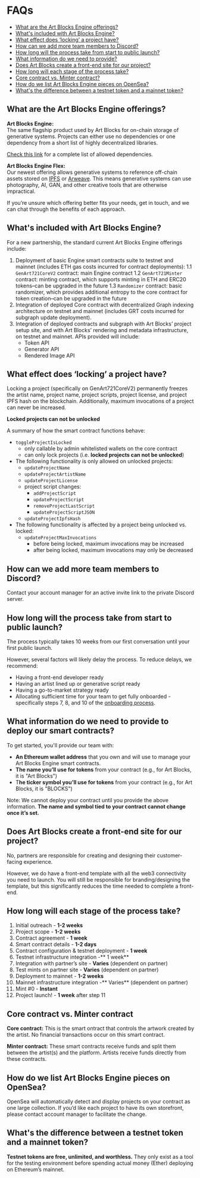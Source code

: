 # FAQs

- [What are the Art Blocks Engine offerings?](https://github.com/ArtBlocks/artblocks-docs/edit/main/powered-by-art-blocks-pbab-onboarding/pbab-101/faqs.md#what-are-the-art-blocks-engine-offerings)
- [What's included with Art Blocks Engine?](https://github.com/ArtBlocks/artblocks-docs/edit/main/powered-by-art-blocks-pbab-onboarding/pbab-101/faqs.md#what-are-the-current-art-blocks-engine-offerings)
- [What effect does ‘locking’ a project have?](https://github.com/ArtBlocks/artblocks-docs/edit/main/powered-by-art-blocks-pbab-onboarding/pbab-101/faqs.md#what-effect-does-locking-an-art-blocks-engine-project-have)
- [How can we add more team members to Discord?](https://github.com/ArtBlocks/artblocks-docs/edit/main/powered-by-art-blocks-pbab-onboarding/pbab-101/faqs.md#how-can-we-add-more-team-members-to-discord)
- [How long will the process take from start to public launch?](https://github.com/ArtBlocks/artblocks-docs/edit/main/powered-by-art-blocks-pbab-onboarding/pbab-101/faqs.md#how-long-will-the-process-take-from-start-to-public-launch)
- [What information do we need to provide?](https://github.com/ArtBlocks/artblocks-docs/edit/main/powered-by-art-blocks-pbab-onboarding/pbab-101/faqs.md#what-information-do-we-need-to-provide-to-deploy-our-smart-contracts)
- [Does Art Blocks create a front-end site for our project?](https://github.com/ArtBlocks/artblocks-docs/edit/main/powered-by-art-blocks-pbab-onboarding/pbab-101/faqs.md#does-art-blocks-create-a-front-end-site-for-our-project)
- [How long will each stage of the process take?](https://github.com/ArtBlocks/artblocks-docs/edit/main/powered-by-art-blocks-pbab-onboarding/pbab-101/faqs.md#how-long-will-each-stage-of-the-process-take)
- [Core contract vs. Minter contract?](https://github.com/ArtBlocks/artblocks-docs/edit/main/powered-by-art-blocks-pbab-onboarding/pbab-101/faqs.md#core-contract-vs-minter-contract)
- [How do we list Art Blocks Engine pieces on OpenSea?](https://github.com/ArtBlocks/artblocks-docs/edit/main/powered-by-art-blocks-pbab-onboarding/pbab-101/faqs.md#how-do-we-list-art-blocks-engine-pieces-on-opensea)
- [What's the difference between a testnet token and a mainnet token?](https://github.com/ArtBlocks/artblocks-docs/edit/main/powered-by-art-blocks-pbab-onboarding/pbab-101/faqs.md#whats-the-difference-between-a-testnet-token-and-a-mainnet-token)

## What are the Art Blocks Engine offerings?

**Art Blocks Engine:**   
The same flagship product used by Art Blocks for on-chain storage of generative systems. Projects can either use no dependencies or one dependency from a short list of highly decentralized libraries.

[Check this link](https://docs.artblocks.io/creator-docs/creator-onboarding/readme/#limited-dependencies) for a complete list of allowed dependencies.


**Art Blocks Engine Flex:**   
Our newest offering allows generative systems to reference off-chain assets stored on [IPFS](https://ipfs.io/) or [Arweave](https://www.arweave.org/). This means generative systems can use photography, AI, GAN, and other creative tools that are otherwise impractical.

If you’re unsure which offering better fits your needs, get in touch, and we can chat through the benefits of each approach. 

## What's included with Art Blocks Engine?

For a new partnership, the standard current Art Blocks Engine offerings include:

1. Deployment of basic Engine smart contracts suite to testnet and mainnet (includes ETH gas costs incurred for contract deployments):
   1.1 `GenArt721CoreV2` contract: main Engine contract
   1.2 `GenArt721Minter` contract: minting contract, which supports minting in ETH and ERC20 tokens–can be upgraded in the future
   1.3 `Randomizer` contract: basic randomizer, which provides additional entropy to the core contract for token creation–can be upgraded in the future
2. Integration of deployed Core contract with decentralized Graph indexing architecture on testnet and mainnet (includes GRT costs incurred for subgraph update deployment).
3. Integration of deployed contracts and subgraph with Art Blocks’ project setup site, and with Art Blocks’ rendering and metadata infrastructure, on testnet and mainnet. APIs provided will include: 
   * Token API
   * Generator API
   * Rendered Image API

## What effect does ‘locking’ a project have?

Locking a project (specifically on GenArt721CoreV2) permanently freezes the artist name, project name, project scripts, project license, and project IPFS hash on the blockchain. Additionally, maximum invocations of a project can never be increased.

 **Locked projects can not be unlocked**

A summary of how the smart contract functions behave:
- `toggleProjectIsLocked`
  - only callable by admin whitelisted wallets on the core contract
  - can only lock projects (i.e. **locked projects can not be unlocked**)
- The following functionality is only allowed on unlocked projects:
  - `updateProjectName`
  - `updateProjectArtistName`
  - `updateProjectLicense`
  - project script changes:
    - `addProjectScript`
    - `updateProjectScript`
    - `removeProjectLastScript`
    - `updateProjectScriptJSON`
  - `updateProjectIpfsHash`
- The following functionality is affected by a project being unlocked vs. locked:
  - `updateProjectMaxInvocations`
    - before being locked, maximum invocations may be increased
    - after being locked, maximum invocations may only be decreased

## How can we add more team members to Discord?

Contact your account manager for an active invite link to the private Discord server.

## How long will the process take from start to public launch?

The process typically takes 10 weeks from our first conversation until your first public launch. 

However, several factors will likely delay the process. To reduce delays, we recommend:
- Having a front-end developer ready
- Having an artist lined up or generative script ready
- Having a go-to-market strategy ready
- Allocating sufficient time for your team to get fully onboarded - specifically steps 7, 8, and 10 of the [onboarding process](https://docs.artblocks.io/creator-docs/powered-by-art-blocks-pbab-onboarding/pbab-101/pbab-partner-onboarding-steps/).

## What information do we need to provide to deploy our smart contracts?

To get started, you'll provide our team with:

- **An Ethereum wallet address** that you own and will use to manage your Art Blocks Engine smart contracts.
- **The name you’ll use for tokens** from your contract (e.g., for Art Blocks, it is "Art Blocks")
- T**he ticker symbol you’ll use for tokens** from your contract (e.g., for Art Blocks, it is "BLOCKS")

Note: We cannot deploy your contract until you provide the above information. **The name and symbol tied to your contract cannot change once it’s set.**

## Does Art Blocks create a front-end site for our project?

No, partners are responsible for creating and designing their customer-facing experience. 

However, we do have a front-end template with all the web3 connectivity you need to launch. You will still be responsible for branding/designing the template, but this significantly reduces the time needed to complete a front-end. 

## How long will each stage of the process take?

1. Initial outreach - **1-2 weeks**
2. Project scope - **1-2 weeks**
3. Contract agreement - **1 week**
4. Smart contract details - **1-2 days**
5. Contract configuration & testnet deployment - **1 week**
6. Testnet infrastructure integration -** 1 week**
7. Integration with partner’s site - **Varies** (dependent on partner)
8. Test mints on partner site - **Varies** (dependent on partner) 
9.  Deployment to mainnet - **1-2 weeks**
10. Mainnet infrastructure integration -** Varies** (dependent on partner)
11. Mint #0 - **Instant**
12. Project launch! - **1 week** after step 11

## Core contract vs. Minter contract

**Core contract:**
This is the smart ontract that controls the artwork created by the artist. No financial transactions occur on this smart contract.

**Minter contract:**
These smart contracts receive funds and split them between the artist(s) and the platform. Artists receive funds directly from these contracts.

## How do we list Art Blocks Engine pieces on OpenSea?

OpenSea will automatically detect and display projects on your contract as one large collection. If you’d like each project to have its own storefront, please contact account manager to facilitate the change. 

## What's the difference between a testnet token and a mainnet token?

**Testnet tokens are free, unlimited, and worthless.** They only exist as a tool for the testing environment before spending actual money (Ether) deploying on Ethereum’s mainnet. 
